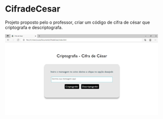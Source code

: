 # CifradeCesar
Projeto proposto pelo o professor, criar um código de cifra de césar que criptografa e descriptografa. 

<img src="home-cifraa.png" alt="página">

